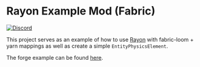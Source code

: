 # Rayon Example Mod (Fabric)

[![Discord](https://discordapp.com/api/guilds/719662192601071747/widget.png?style=shield)](https://discord.gg/NNPPHN7b3P)

This project serves as an example of how to use [Rayon](https://github.com/LazuriteMC/Rayon) with fabric-loom + yarn mappings as well as create a simple `EntityPhysicsElement`.

The forge example can be found [here](https://github.com/LazuriteMC/Rayon-Example-Mod-Forge).
